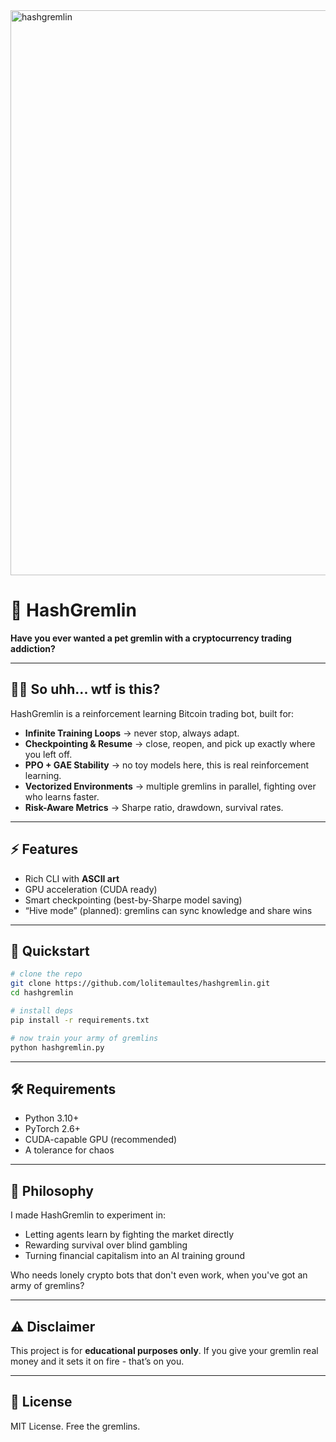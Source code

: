 
<img width="4052" height="904" alt="hashgremlin" src="https://github.com/user-attachments/assets/554b1e96-7ebd-44b9-a9e0-b30ff4a68fbd" />

# 🧌 HashGremlin

**Have you ever wanted a pet gremlin with a cryptocurrency trading addiction?**

---

## 🧙‍♂️ So uhh... wtf is this?

HashGremlin is a reinforcement learning Bitcoin trading bot, built for:

* **Infinite Training Loops** → never stop, always adapt.
* **Checkpointing & Resume** → close, reopen, and pick up exactly where you left off.
* **PPO + GAE Stability** → no toy models here, this is real reinforcement learning.
* **Vectorized Environments** → multiple gremlins in parallel, fighting over who learns faster.
* **Risk-Aware Metrics** → Sharpe ratio, drawdown, survival rates.

---

## ⚡ Features

* Rich CLI with **ASCII art**
* GPU acceleration (CUDA ready)
* Smart checkpointing (best-by-Sharpe model saving)
* “Hive mode” (planned): gremlins can sync knowledge and share wins

---

## 🚀 Quickstart

```bash
# clone the repo
git clone https://github.com/lolitemaultes/hashgremlin.git
cd hashgremlin

# install deps
pip install -r requirements.txt

# now train your army of gremlins
python hashgremlin.py
```

---

## 🛠 Requirements

* Python 3.10+
* PyTorch 2.6+
* CUDA-capable GPU (recommended)
* A tolerance for chaos

---

## 🧩 Philosophy

I made HashGremlin to experiment in:

* Letting agents learn by fighting the market directly
* Rewarding survival over blind gambling
* Turning financial capitalism into an AI training ground

Who needs lonely crypto bots that don't even work, when you've got an army of gremlins?

---

## ⚠️ Disclaimer

This project is for **educational purposes only**.
If you give your gremlin real money and it sets it on fire - that’s on you.

---

## 📜 License

MIT License. Free the gremlins.
